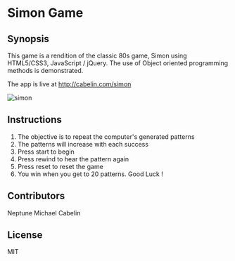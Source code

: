 # Simon Game

## Synopsis

This game is a rendition of the classic 80s game, Simon using HTML5/CSS3, JavaScript / jQuery.
The use of Object oriented programming methods is demonstrated.

The app is live at http://cabelin.com/simon

![simon](http://cabelin.com/simon/images/screenshot.jpg)

## Instructions

1. The objective is to repeat the computer's generated patterns
2. The patterns will increase with each success
3. Press start to begin
4. Press rewind to hear the pattern again
5. Press reset to reset the game
6. You win when you get to 20 patterns. Good Luck !

## Contributors

Neptune Michael Cabelin

## License

MIT
